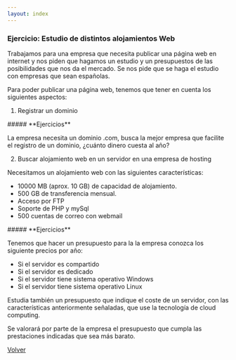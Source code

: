 ```yaml
---
layout: index
---
```



### Ejercicio: Estudio de distintos alojamientos Web

Trabajamos para una empresa que necesita publicar una página web en internet y nos piden que hagamos un estudio y un presupuestos de las posibilidades que nos da el mercado. Se nos pide que se haga el estudio con empresas que sean españolas.

Para poder publicar una página web, tenemos que tener en cuenta los siguientes aspectos:

1. Registrar un dominio

<div class='ejercicios' markdown='1'>
##### **Ejercicios**

La empresa necesita un dominio .com, busca la mejor empresa que facilite el registro de un dominio, ¿cuánto dinero cuesta al año?
</div>

2. Buscar alojamiento web en un servidor en una empresa de hosting

Necesitamos un alojamiento web con las siguientes características:

* 10000 MB (aprox. 10 GB) de capacidad de alojamiento.
* 500 GB de transferencia mensual.
* Acceso por FTP
* Soporte de PHP y mySql
* 500 cuentas de correo con webmail

<div class='ejercicios' markdown='1'>
##### **Ejercicios**

Tenemos que hacer un presupuesto para la la empresa conozca los siguiente precios por año:

* Si el servidor es compartido
* Si el servidor es dedicado
* Si el servidor tiene sistema operativo Windows
* Si el servidor tiene sistema operativo Linux

Estudia también un presupuesto que indique el coste de un servidor, con las características anteriormente señaladas, que use la tecnología de cloud computing.

</div>
Se valorará por parte de la empresa el presupuesto que cumpla las prestaciones indicadas que sea más barato.


[Volver](index)